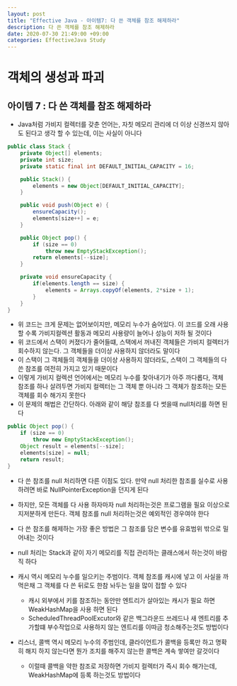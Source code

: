 ```yaml
---
layout: post
title: "Effective Java - 아이템7: 다 쓴 객체를 참조 해제하라"
description: 다 쓴 객체를 참조 해제하라
date: 2020-07-30 21:49:00 +09:00
categories: EffectiveJava Study
---
```



# 객체의 생성과 파괴

## 아이템 7 : 다 쓴 객체를 참조 해제하라

- Java처럼 가비지 컬렉터를 갖춘 언어는, 자칫 메모리 관리에 더 이상 신경쓰지 않아도 된다고 생각 할 수 있는데, 이는 사실이 아니다

```java
public class Stack {
    private Object[] elements;
    private int size;
    private static final int DEFAULT_INITIAL_CAPACITY = 16;

    public Stack() {
        elements = new Object[DEFAULT_INITIAL_CAPACITY];
    }

    public void push(Object e) {
        ensureCapacity();
        elements[size++] = e;
    }

    public Object pop() {
        if (size == 0) 
            throw new EmptyStackException();
        return elements[--size];
    }

    private void ensureCapacity {
        if(elements.length == size) {
            elements = Arrays.copyOf(elements, 2*size + 1);
        }
    }
}
```

- 위 코드는 크게 문제는 없어보이지만, 메모리 누수가 숨어있다. 이 코드를 오래 사용 할 수록 가비지컬렉션 활동과 메모리 사용량이 늘어나 성능이 저하 될 것이다
- 위 코드에서 스택이 커졌다가 줄어들떄, 스택에서 꺼내진 객체들은 가비지 컬렉터가 회수하지 않는다. 그 객체들을 더이상 사용하지 않더라도 말이다
- 이 스택이 그 객체들의 객체들을 더이상 사용하지 않더라도, 스택이 그 객체들의 다 쓴 참조를 여전히 가지고 있기 때문이다
- 이렇게 가비지 컬렉션 언어에서는 메모리 누수를 찾아내기가 아주 까다롭다, 객체 참조를 하나 살려두면 가비지 컬렉터는 그 객체 뿐 아니라 그 객체가 참조하는 모든객체를 회수 해가지 못한다
- 이 문제의 해법은 간단하다. 아래와 같이 해당 참조를 다 썻을때 null처리를 하면 된다

```java
public Object pop() {
    if (size == 0) 
        throw new EmptyStackException();
    Object result = elements[--size];
    elements[size] = null;
    return result;
}
```

- 다 쓴 참조를 null 처리하면 다른 이점도 있다. 만약 null 처리한 참조를 실수로 사용하려면 바로 NullPointerException을 던지게 된다
- 하지만, 모든 객체를 다 사용 하자마자 null 처리하는것은 프로그램을 필요 이상으로 지저분하게 만든다. 객체 참조를 null 처리하는것은 예외적인 경우여야 한다
- 다 쓴 참조를 해제하는 가장 좋은 방법은 그 참조를 담은 변수를 유효범위 밖으로 밀어내는 것이다
- null 처리는 Stack과 같이 자기 메모리를 직접 관리하는 클래스에서 하는것이 바람직 하다
- 캐시 역시 메모리 누수를 일으키는 주범이다. 객체 참조를 캐시에 넣고 이 사실을 까먹은채 그 객체를 다 쓴 뒤로도 한참 놔두는 일을 많이 접할 수 있다
    * 캐시 외부에서 키를 참조하는 동안만 엔트리가 살아있는 캐시가 필요 하면 WeakHashMap을 사용 하면 된다
    * ScheduledThreadPoolExcutor와 같은 백그라운드 쓰레드나 새 엔트리를 추가할떄 부수작업으로 사용하지 않는 엔트리를 이따금 청소해주는것도 방법이다

- 리스너, 콜백 역시 메모리 누수의 주범인데, 클라이언트가 콜백을 등록만 하고 명확히 해지 하지 않는다면 뭔가 조치를 해주지 않는한 콜백은 계속 쌓여만 갈것이다
    * 이럴때 콜백을 약한 참조로 저장하면 가비지 컬렉터가 즉시 회수 해가는데, WeakHashMap에 등록 하는것도 방법이다
